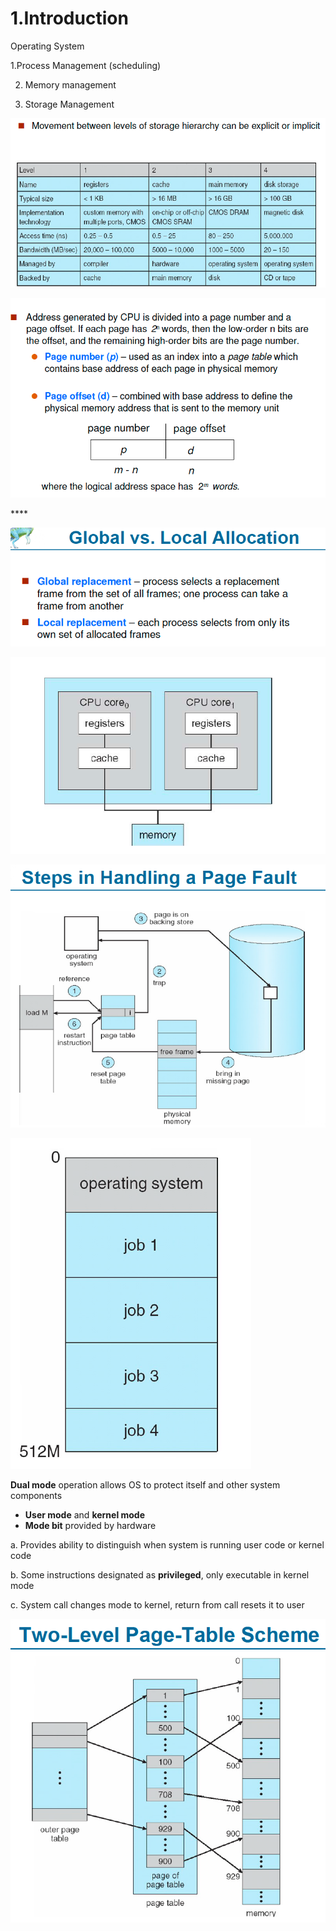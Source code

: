 # 1.Introduction

Operating System 

1.Process Management \(scheduling\) 

2. Memory management

3. Storage Management

![Performance of Various Level of Storages](../.gitbook/assets/image%20%2850%29.png)

![Storage and Device Hierarchy ](../.gitbook/assets/image%20%28120%29.png)

\*\*\*\*

![How modern computer works](../.gitbook/assets/image%20%28129%29.png)

![A dual core design](../.gitbook/assets/image%20%2876%29.png)

![Difference between Multi-processing vs Multi-programming](../.gitbook/assets/image%20%28131%29.png)

![Memory Layout of Multi-programmed System](../.gitbook/assets/image%20%2856%29.png)

**Dual mode** operation allows OS to protect itself and other system components

* **User mode** and **kernel mode** 
* **Mode bit** provided by hardware

a. Provides ability to distinguish when system is running user code or kernel code

b. Some instructions designated as **privileged**, only executable in kernel mode

c. System call changes mode to kernel, return from call resets it to user

![](../.gitbook/assets/image%20%28118%29.png)

